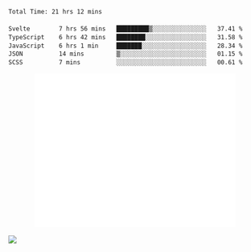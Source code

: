  <!--START_SECTION:waka-->
```txt
Total Time: 21 hrs 12 mins

Svelte        7 hrs 56 mins   █████████▒░░░░░░░░░░░░░░░   37.41 %
TypeScript    6 hrs 42 mins   ████████░░░░░░░░░░░░░░░░░   31.58 %
JavaScript    6 hrs 1 min     ███████░░░░░░░░░░░░░░░░░░   28.34 %
JSON          14 mins         ▒░░░░░░░░░░░░░░░░░░░░░░░░   01.15 %
SCSS          7 mins          ░░░░░░░░░░░░░░░░░░░░░░░░░   00.61 %
```


<p align="center"><img src="/github-metrics.svg" alt="Metrics" width="400"></p>



<!--END_SECTION:waka-->


![](https://komarev.com/ghpvc/?username=Abhishek9503)
